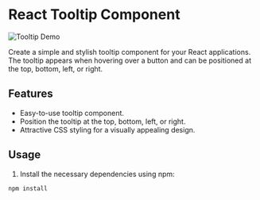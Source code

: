 # React Tooltip Component

![Tooltip Demo](demo.gif)

Create a simple and stylish tooltip component for your React applications. The tooltip appears when hovering over a button and can be positioned at the top, bottom, left, or right.

## Features

- Easy-to-use tooltip component.
- Position the tooltip at the top, bottom, left, or right.
- Attractive CSS styling for a visually appealing design.

## Usage

1. Install the necessary dependencies using npm:

```sh
npm install
